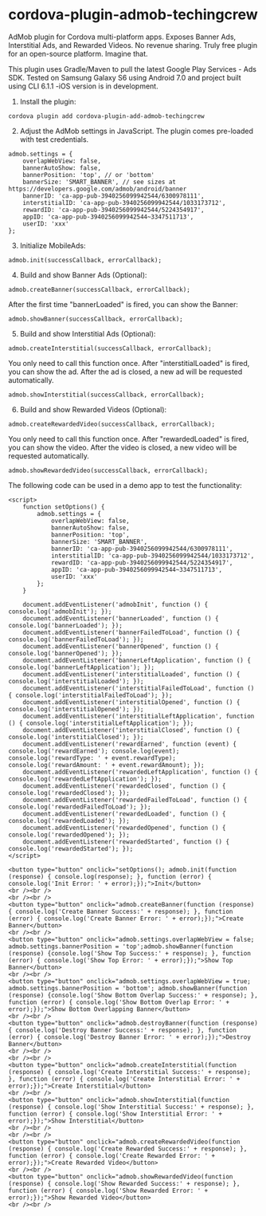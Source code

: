 # cordova-plugin-admob-techingcrew
AdMob plugin for Cordova multi-platform apps. Exposes Banner Ads, Interstitial Ads, and Rewarded Videos. No revenue sharing. Truly free plugin for an open-source platform. Imagine that.

This plugin uses Gradle/Maven to pull the latest Google Play Services - Ads SDK. Tested on Samsung Galaxy S6 using Android 7.0 and project built using CLI 6.1.1 -iOS version is in development.

1. Install the plugin:

```
cordova plugin add cordova-plugin-add-admob-techingcrew
```

2. Adjust the AdMob settings in JavaScript. The plugin comes pre-loaded with test credentials.

```
admob.settings = {
    overlapWebView: false,
    bannerAutoShow: false,
    bannerPosition: 'top', // or 'bottom'
    bannerSize: 'SMART_BANNER', // see sizes at https://developers.google.com/admob/android/banner
    bannerID: 'ca-app-pub-3940256099942544/6300978111',
    interstitialID: 'ca-app-pub-3940256099942544/1033173712',
    rewardID: 'ca-app-pub-3940256099942544/5224354917',
    appID: 'ca-app-pub-3940256099942544~3347511713',
    userID: 'xxx'
};
```

3. Initialize MobileAds:

```
admob.init(successCallback, errorCallback);
```

4. Build and show Banner Ads (Optional):

```
admob.createBanner(successCallback, errorCallback);
```
   After the first time "bannerLoaded" is fired, you can show the Banner:
```
admob.showBanner(successCallback, errorCallback);
```

5. Build and show Interstitial Ads (Optional):
```
admob.createInterstitial(successCallback, errorCallback);
```
   You only need to call this function once. After "interstitialLoaded" is fired, you can show the ad. After the ad is closed, a new ad    will be requested automatically.
```
admob.showInterstitial(successCallback, errorCallback);
```

6. Build and show Rewarded Videos (Optional):
```
admob.createRewardedVideo(successCallback, errorCallback);
```
You only need to call this function once. After "rewardedLoaded" is fired, you can show the video. After the video is closed, a new video will be requested automatically.
```
admob.showRewardedVideo(successCallback, errorCallback);
```


The following code can be used in a demo app to test the functionality:

```
<script>
    function setOptions() {
        admob.settings = {
            overlapWebView: false,
            bannerAutoShow: false,
            bannerPosition: 'top',
            bannerSize: 'SMART_BANNER',
            bannerID: 'ca-app-pub-3940256099942544/6300978111',
            interstitialID: 'ca-app-pub-3940256099942544/1033173712',
            rewardID: 'ca-app-pub-3940256099942544/5224354917',
            appID: 'ca-app-pub-3940256099942544~3347511713',
            userID: 'xxx'
        };
    }
    
    document.addEventListener('admobInit', function () { console.log('admobInit'); });
    document.addEventListener('bannerLoaded', function () { console.log('bannerLoaded'); });
    document.addEventListener('bannerFailedToLoad', function () { console.log('bannerFailedToLoad'); });
    document.addEventListener('bannerOpened', function () { console.log('bannerOpened'); });
    document.addEventListener('bannerLeftApplication', function () { console.log('bannerLeftApplication'); });
    document.addEventListener('interstitialLoaded', function () { console.log('interstitialLoaded'); });
    document.addEventListener('interstitialFailedToLoad', function () { console.log('interstitialFailedToLoad'); });
    document.addEventListener('interstitialOpened', function () { console.log('interstitialOpened'); });
    document.addEventListener('interstitialLeftApplication', function () { console.log('interstitialLeftApplication'); });
    document.addEventListener('interstitialClosed', function () { console.log('interstitialClosed'); });
    document.addEventListener('rewardEarned', function (event) { console.log('rewardEarned'); console.log(event); console.log('rewardType: ' + event.rewardType); console.log('rewardAmount: ' + event.rewardAmount); });
    document.addEventListener('rewardedLeftApplication', function () { console.log('rewardedLeftApplication'); });
    document.addEventListener('rewardedClosed', function () { console.log('rewardedClosed'); });
    document.addEventListener('rewardedFailedToLoad', function () { console.log('rewardedFailedToLoad'); });
    document.addEventListener('rewardedLoaded', function () { console.log('rewardedLoaded'); });
    document.addEventListener('rewardedOpened', function () { console.log('rewardedOpened'); });
    document.addEventListener('rewardedStarted', function () { console.log('rewardedStarted'); });
</script>

<button type="button" onclick="setOptions(); admob.init(function (response) { console.log(response); }, function (error) { console.log('Init Error: ' + error);});">Init</button>
<br /><br />
<br /><br />
<button type="button" onclick="admob.createBanner(function (response) { console.log('Create Banner Success:' + response); }, function (error) { console.log('Create Banner Error: ' + error);});">Create Banner</button>
<br /><br />
<button type="button" onclick="admob.settings.overlapWebView = false; admob.settings.bannerPosition = 'top';admob.showBanner(function (response) {console.log('Show Top Success:' + response); }, function (error) { console.log('Show Top Error: ' + error);});">Show Top Banner</button>
<br /><br />
<button type="button" onclick="admob.settings.overlapWebView = true; admob.settings.bannerPosition = 'bottom'; admob.showBanner(function (response) {console.log('Show Bottom Overlap Success:' + response); }, function (error) { console.log('Show Bottom Overlap Error: ' + error);});">Show Bottom Overlapping Banner</button>
<br /><br />
<button type="button" onclick="admob.destroyBanner(function (response) { console.log('Destroy Banner Success:' + response); }, function (error) { console.log('Destroy Banner Error: ' + error);});">Destroy Banner</button>
<br /><br />
<br /><br />
<button type="button" onclick="admob.createInterstitial(function (response) { console.log('Create Interstitial Success:' + response); }, function (error) { console.log('Create Interstitial Error: ' + error);});">Create Interstitial</button>
<br /><br />
<button type="button" onclick="admob.showInterstitial(function (response) { console.log('Show Interstitial Success:' + response); }, function (error) { console.log('Show Interstitial Error: ' + error);});">Show Interstitial</button>
<br /><br />
<br /><br />
<button type="button" onclick="admob.createRewardedVideo(function (response) { console.log('Create Rewarded Success:' + response); }, function (error) { console.log('Create Rewarded Error: ' + error);});">Create Rewarded Video</button>
<br /><br />
<button type="button" onclick="admob.showRewardedVideo(function (response) { console.log('Show Rewarded Success:' + response); }, function (error) { console.log('Show Rewarded Error: ' + error);});">Show Rewarded Video</button>
<br /><br />



```
